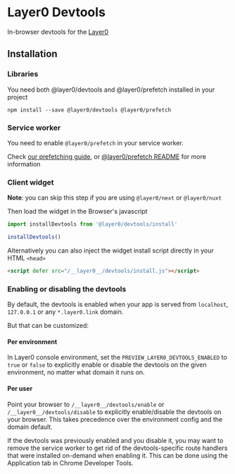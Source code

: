 # Layer0 Devtools

In-browser devtools for the [Layer0](https://layer0.co/)

## Installation

### Libraries

You need both @layer0/devtools and @layer0/prefetch installed in your project

```
npm install --save @layer0/devtools @layer0/prefetch
```

### Service worker

You need to enable `@layer0/prefetch` in your service worker.

Check [our prefetching guide](https://docs.layer0.co/guides/prefetching), or [@layer0/prefetch README](https://www.npmjs.com/package/@layer0/prefetch) for more information

### Client widget

**Note**: you can skip this step if you are using `@layer0/next` or `@layer0/nuxt`

Then load the widget in the Browser's javascript

```js
import installDevtools from '@layer0/devtools/install'

installDevtools()
```

Alternatively you can also inject the widget install script directly in your HTML `<head>`

```html
<script defer src="/__layer0__/devtools/install.js"></script>
```

### Enabling or disabling the devtools

By default, the devtools is enabled when your app is served from `localhost`, `127.0.0.1` or any `*.layer0.link` domain.

But that can be customized:

#### Per environment

In Layer0 console environment, set the `PREVIEW_LAYER0_DEVTOOLS_ENABLED` to `true` or `false` to explicitly enable or disable the devtools on the given environment, no matter what domain it runs on.

#### Per user

Point your browser to `/__layer0__/devtools/enable` or `/__layer0__/devtools/disable` to explicitly enable/disable the devtools on your browser. This takes precedence over the environment config and the domain default.

If the devtools was previously enabled and you disable it, you may want to remove the service worker to get rid of the devtools-specific route handlers that were installed on-demand when enabling it. This can be done using the Application tab in Chrome Developer Tools.
